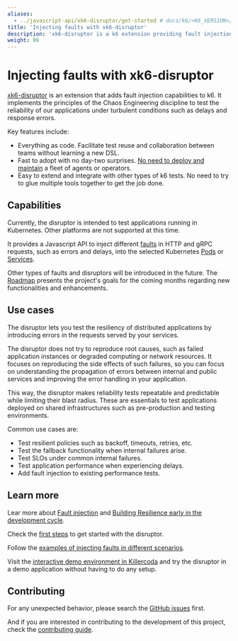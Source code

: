 ```yaml
---
aliases:
  - ../javascript-api/xk6-disruptor/get-started # docs/k6/<K6_VERSION>/javascript-api/xk6-disruptor/get-started/
title: 'Injecting faults with xk6-disruptor'
description: 'xk6-disruptor is a k6 extension providing fault injection capabilities to test system reliability under turbulent conditions.'
weight: 06
---
```


# Injecting faults with xk6-disruptor

[xk6-disruptor](https://github.com/grafana/xk6-disruptor) is an extension that adds fault injection capabilities to k6. It implements the principles of the Chaos Engineering discipline to test the reliability of our applications under turbulent conditions such as delays and response errors.

Key features include:

- Everything as code. Facilitate test reuse and collaboration between teams without learning a new DSL.
- Fast to adopt with no day-two surprises. [No need to deploy and maintain](https://grafana.com/docs/k6/<K6_VERSION>/testing-guides/injecting-faults-with-xk6-disruptor/how--it-works) a fleet of agents or operators.
- Easy to extend and integrate with other types of k6 tests. No need to try to glue multiple tools together to get the job done.

## Capabilities

Currently, the disruptor is intended to test applications running in Kubernetes. Other platforms are not supported at this time.

It provides a Javascript API to inject different [faults](https://grafana.com/docs/k6/<K6_VERSION>/testing-guides/injecting-faults-with-xk6-disruptor/xk6-disruptor/faults/) in HTTP and gRPC requests, such as errors and delays, into the selected Kubernetes [Pods](https://grafana.com/docs/k6/<K6_VERSION>/testing-guides/injecting-faults-with-xk6-disruptor/xk6-disruptor/poddisruptor/) or [Services](https://grafana.com/docs/k6/<K6_VERSION>/testing-guides/injecting-faults-with-xk6-disruptor/xk6-disruptor/servicedisruptor/).

Other types of faults and disruptors will be introduced in the future. The [Roadmap](https://github.com/grafana/xk6-disruptor/blob/main/ROADMAP.md) presents the project's goals for the coming months regarding new functionalities and enhancements.

## Use cases

The disruptor lets you test the resiliency of distributed applications by introducing errors in the requests served by your services.

The disruptor does not try to reproduce root causes, such as failed application instances or degraded computing or network resources.
It focuses on reproducing the side effects of such failures, so you can focus on understanding the propagation of errors between internal and public services and improving the error handling in your application.

This way, the disruptor makes reliability tests repeatable and predictable while limiting their blast radius.
These are essentials to test applications deployed on shared infrastructures such as pre-production and testing environments.

Common use cases are:

- Test resilient policies such as backoff, timeouts, retries, etc.
- Test the fallback functionality when internal failures arise.
- Test SLOs under common internal failures.
- Test application performance when experiencing delays.
- Add fault injection to existing performance tests.

## Learn more

Lear more about [Fault injection](https://k6.io/blog/democratize-chaos-testing/) and [Building Resilience early in the development cycle](https://k6.io/blog/building-resilience-early-in-the-development-cycle/).

Check the [first steps](https://grafana.com/docs/k6/<K6_VERSION>/testing-guides/injecting-faults-with-xk6-disruptor/first-steps) to get started with the disruptor.

Follow the [examples of injecting faults in different scenarios](https://grafana.com/docs/k6/<K6_VERSION>/testing-guides/injecting-faults-with-xk6-disruptor/examples).

Visit the [interactive demo environment in Killercoda](https://killercoda.com/grafana-xk6-disruptor/scenario/killercoda) and try the disruptor in a demo application without having to do any setup.

## Contributing

For any unexpected behavior, please search the [GitHub issues](https://github.com/grafana/xk6-disruptor/issues) first.

And if you are interested in contributing to the development of this project, check the [contributing guide](https://github.com/grafana/xk6-disruptor/blob/main/docs/01-development/01-contributing.md).
